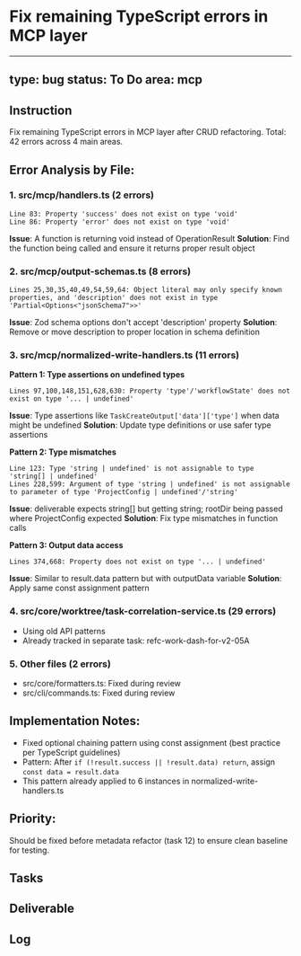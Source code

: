 # Fix remaining TypeScript errors in MCP layer

---
type: bug
status: To Do
area: mcp
---


## Instruction
Fix remaining TypeScript errors in MCP layer after CRUD refactoring. Total: 42 errors across 4 main areas.

## Error Analysis by File:

### 1. src/mcp/handlers.ts (2 errors)
```
Line 83: Property 'success' does not exist on type 'void'
Line 86: Property 'error' does not exist on type 'void'
```
**Issue**: A function is returning void instead of OperationResult
**Solution**: Find the function being called and ensure it returns proper result object

### 2. src/mcp/output-schemas.ts (8 errors) 
```
Lines 25,30,35,40,49,54,59,64: Object literal may only specify known properties, and 'description' does not exist in type 'Partial<Options<"jsonSchema7">>'
```
**Issue**: Zod schema options don't accept 'description' property
**Solution**: Remove or move description to proper location in schema definition

### 3. src/mcp/normalized-write-handlers.ts (11 errors)
**Pattern 1: Type assertions on undefined types**
```
Lines 97,100,148,151,628,630: Property 'type'/'workflowState' does not exist on type '... | undefined'
```
**Issue**: Type assertions like `TaskCreateOutput['data']['type']` when data might be undefined
**Solution**: Update type definitions or use safer type assertions

**Pattern 2: Type mismatches**
```
Line 123: Type 'string | undefined' is not assignable to type 'string[] | undefined'
Lines 228,599: Argument of type 'string | undefined' is not assignable to parameter of type 'ProjectConfig | undefined'/'string'
```
**Issue**: deliverable expects string[] but getting string; rootDir being passed where ProjectConfig expected
**Solution**: Fix type mismatches in function calls

**Pattern 3: Output data access**
```
Lines 374,668: Property does not exist on type '... | undefined'
```
**Issue**: Similar to result.data pattern but with outputData variable
**Solution**: Apply same const assignment pattern

### 4. src/core/worktree/task-correlation-service.ts (29 errors)
- Using old API patterns
- Already tracked in separate task: refc-work-dash-for-v2-05A

### 5. Other files (2 errors)
- src/core/formatters.ts: Fixed during review
- src/cli/commands.ts: Fixed during review

## Implementation Notes:
- Fixed optional chaining pattern using const assignment (best practice per TypeScript guidelines)
- Pattern: After `if (!result.success || !result.data) return`, assign `const data = result.data`
- This pattern already applied to 6 instances in normalized-write-handlers.ts

## Priority:
Should be fixed before metadata refactor (task 12) to ensure clean baseline for testing.

## Tasks

## Deliverable

## Log
